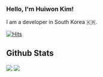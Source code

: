 ### Hello, I'm Huiwon Kim!
I am a developer in South Korea 🇰🇷.

[![Hits](https://hits.seeyoufarm.com/api/count/incr/badge.svg?url=https%3A%2F%2Fgithub.com%2Fhu1won&count_bg=%239C9C98&title_bg=%23555555&icon=github.svg&icon_color=%23EFEFEF&title=visit&edge_flat=true)](https://github.com/hu1won)

## Github Stats  
<a href="https://github.com/hu1won"><img align="center" src="https://github-readme-stats.vercel.app/api?username=hu1won&show_icons=true&include_all_commits=true&theme=buefy&hide_border=true" /></a>  <a href="https://github.com/hu1won"><img align="center" src="https://github-readme-stats.vercel.app/api/top-langs/?username=hu1won&layout=compact&theme=buefy&hide_border=true" /></a>

<br/>   
  

<!--
**hu1won/hu1won** is a ✨ _special_ ✨ repository because its `README.md` (this file) appears on your GitHub profile.



